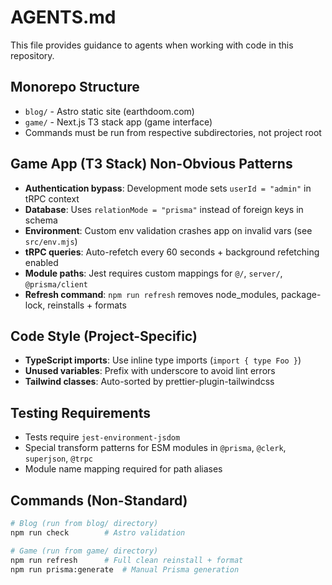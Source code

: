 # AGENTS.md

This file provides guidance to agents when working with code in this repository.

## Monorepo Structure
- `blog/` - Astro static site (earthdoom.com)
- `game/` - Next.js T3 stack app (game interface)
- Commands must be run from respective subdirectories, not project root

## Game App (T3 Stack) Non-Obvious Patterns
- **Authentication bypass**: Development mode sets `userId = "admin"` in tRPC context
- **Database**: Uses `relationMode = "prisma"` instead of foreign keys in schema
- **Environment**: Custom env validation crashes app on invalid vars (see `src/env.mjs`)
- **tRPC queries**: Auto-refetch every 60 seconds + background refetching enabled
- **Module paths**: Jest requires custom mappings for `@/`, `server/`, `@prisma/client`
- **Refresh command**: `npm run refresh` removes node_modules, package-lock, reinstalls + formats

## Code Style (Project-Specific)
- **TypeScript imports**: Use inline type imports (`import { type Foo }`)
- **Unused variables**: Prefix with underscore to avoid lint errors
- **Tailwind classes**: Auto-sorted by prettier-plugin-tailwindcss

## Testing Requirements
- Tests require `jest-environment-jsdom`
- Special transform patterns for ESM modules in `@prisma`, `@clerk`, `superjson`, `@trpc`
- Module name mapping required for path aliases

## Commands (Non-Standard)
```bash
# Blog (run from blog/ directory)
npm run check        # Astro validation

# Game (run from game/ directory)  
npm run refresh      # Full clean reinstall + format
npm run prisma:generate  # Manual Prisma generation